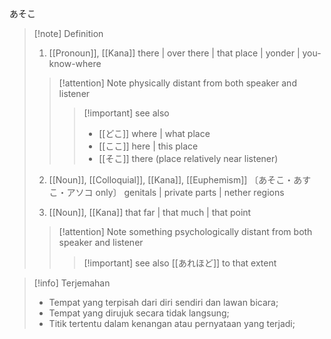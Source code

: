 あそこ
>[!note] Definition
> 1. [[Pronoun]], [[Kana]]
>   there | over there | that place | yonder | you-know-where
> > [!attention] Note
> > physically distant from both speaker and listener
> > 
> > > [!important] see also
> > > - [[どこ]] 
> > > where | what place
> > > - [[ここ]] 
> > > here | this place
> > > - [[そこ]] 
> > > there (place relatively near listener)
>
> 2. [[Noun]], [[Colloquial]], [[Kana]], [[Euphemism]]
>   〔あそこ・あすこ・アソコ only〕
genitals | private parts | nether regions
>
> 3. [[Noun]], [[Kana]]
>   that far | that much | that point
> > [!attention] Note
> > something psychologically distant from both speaker and listener
> > 
> > > [!important] see also
> > > [[あれほど]] 
> > > to that extent

>[!info] Terjemahan
>- Tempat yang terpisah dari diri sendiri dan lawan bicara;
>- Tempat yang dirujuk secara tidak langsung;
>- Titik tertentu dalam kenangan atau pernyataan yang terjadi;




